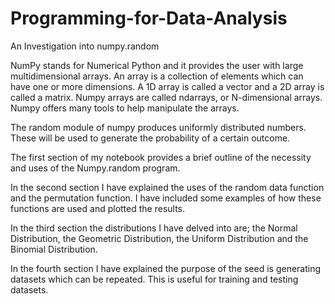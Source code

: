 # Programming-for-Data-Analysis
An Investigation into numpy.random

NumPy stands for Numerical Python and it provides the user with large multidimensional arrays. An array is a collection of 
elements which can have one or more dimensions.  A 1D array is called a vector and a 2D array is called a matrix.  Numpy arrays
are called ndarrays, or N-dimensional arrays.  Numpy offers many tools to help manipulate the arrays.

The random module of numpy produces uniformly distributed numbers. These will be used to generate the probability of a certain outcome.  

The first section of my notebook provides a brief outline of the necessity and uses of the Numpy.random program.

In the second section I have explained the uses of the random data function and the permutation function. I have included some examples
of how these functions are used and plotted the results.

In the third section the distributions I have delved into are; the Normal Distribution, the Geometric Distribution, the Uniform Distribution and 
the Binomial Distribution.

In the fourth section I have explained the purpose of the seed is generating datasets which can be repeated.  This is useful for training and 
testing datasets.
